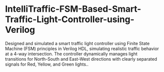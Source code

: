 # IntelliTraffic-FSM-Based-Smart-Traffic-Light-Controller-using-Verilog
Designed and simulated a smart traffic light controller using Finite State Machine (FSM) principles in Verilog HDL, simulating realistic traffic behavior at a 4-way intersection. The controller dynamically manages light transitions for North-South and East-West directions with clearly separated signals for Red, Yellow, and Green lights..
